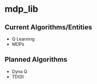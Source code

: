 # mdp_lib

## Current Algorithms/Entities
- Q Learning
- MDPs

## Planned Algorithms

- Dyna Q
- TD(0)